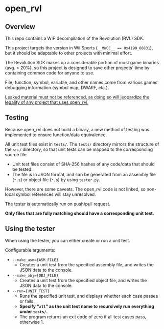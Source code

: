 # open_rvl

## Overview  
 This repo contains a WIP decompilation of the Revolution (RVL) SDK.  

 This project targets the version in Wii Sports (`__MWCC__ == 0x4199_60831`), but it should be adaptable to other projects with minimal effort.  

 The Revolution SDK makes up a considerable portion of most game binaries (avg. > 20%), so this project is designed to save other projects' time by containing common code for anyone to use.  

 File, function, symbol, variable, and other names come from various games' debugging information (symbol map, DWARF, etc.).  
 
 <u>Leaked material must not be referenced, as doing so will jeopardize the legality of any project that uses open_rvl.</u>  

## Testing
 Because open_rvl does not build a binary, a new method of testing was implemented to ensure function/data equivalence.  

 All unit test files exist in `tests/`. The `tests/` directory mirrors the structure of the `src/` directory, so that unit tests can be mapped to the corresponding source file.
 - Unit test files consist of SHA-256 hashes of any code/data that should be tested.
 - The file is in JSON format, and can be generated from an assembly file (`*.s`) or object file (`*.o`) by using `tester.py`.
 
 However, there are some caveats. The open_rvl code is not linked, so non-local symbol references will stay unresolved.

 The tester is automatically run on push/pull request.

 **Only files that are fully matching should have a corresponding unit test.**

## Using the tester
 When using the tester, you can either create or run a unit test.  
   
 Configurable arguments:
 - `--make_asm={ASM_FILE}`
   - Creates a unit test from the specified assembly file, and writes the JSON data to the console.
 - `--make_obj={OBJ_FILE}`
   - Creates a unit test from the specified object file, and writes the JSON data to the console.
 - `--run={UNIT_TEST}`
   - Runs the specified unit test, and displays whether each case passes or fails.
   - **Specify "`all`" as the unit test name to recursively run everything under `tests/`.**  
   - The program returns an exit code of zero if all test cases pass, otherwise 1.
